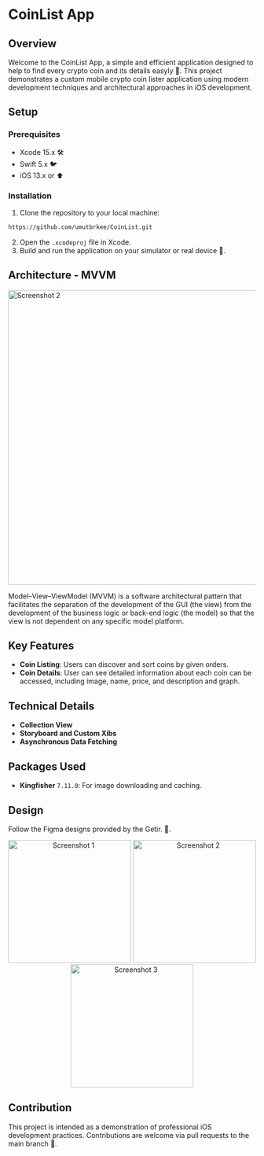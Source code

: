 # CoinList App

## Overview
Welcome to the CoinList App, a simple and efficient application designed to help to find every crypto coin and its details easyly 🚀. This project demonstrates a custom mobile crypto coin lister application using modern development techniques and architectural approaches in iOS development.

## Setup
### Prerequisites
- Xcode 15.x 🛠️
- Swift 5.x 🐦
- iOS 13.x or ⬆️

### Installation
1. Clone the repository to your local machine:
```bash
https://github.com/umutbrkee/CoinList.git
```
2. Open the `.xcodeproj` file in Xcode.
3. Build and run the application on your simulator or real device 📱.


## Architecture - MVVM
<img src="https://github.com/umutbrkee/CoinList/assets/45608427/485c064a-92a9-4c9a-b015-f60a7fa3a40e
" alt="Screenshot 2" width="600">

Model–View–ViewModel (MVVM) is a software architectural pattern that facilitates the separation of the development of the GUI (the view) from the development of the business logic or back-end logic (the model) so that the view is not dependent on any specific model platform.

## Key Features
- **Coin Listing**: Users can discover and sort coins by given orders.
- **Coin Details**: User can see detailed information about each coin can be accessed, including image, name, price, and description and graph.



## Technical Details
- **Collection View**
- **Storyboard and Custom Xibs**
- **Asynchronous Data Fetching**

## Packages Used
- **Kingfisher** `7.11.0`: For image downloading and caching.



## Design
Follow the Figma designs provided by the Getir. 🎨.

<div align="center">
        <img src="![image](https://github.com/umutbrkee/CoinList/assets/45608427/e9bc3016-4ae7-44ec-aa43-bddb457f1232)
" alt="Screenshot 1" width="250">
    <img src="![image](https://github.com/umutbrkee/CoinList/assets/45608427/d29855ac-0024-4733-9c23-529d19276582)
" alt="Screenshot 2" width="250">
    <img src="![image](https://github.com/umutbrkee/CoinList/assets/45608427/82176c5b-4849-448d-8ab6-783fd8482004)
" alt="Screenshot 3" width="250">
</div>





## Contribution
This project is intended as a demonstration of professional iOS development practices. Contributions are welcome via pull requests to the main branch 💬.


